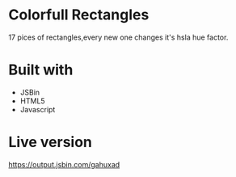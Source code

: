 # Colorfull Rectangles

17 pices of rectangles,every new one changes it's hsla hue factor.

# Built with

- JSBin
- HTML5
- Javascript

# Live version

https://output.jsbin.com/gahuxad